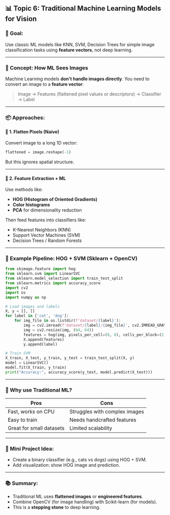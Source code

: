 ## 📊 Topic 6: **Traditional Machine Learning Models for Vision**

### 🎯 Goal:

Use classic ML models like KNN, SVM, Decision Trees for simple image classification tasks using **feature vectors**, not deep learning.

---

### 🧠 Concept: How ML Sees Images

Machine Learning models **don't handle images directly**. You need to convert an image to a **feature vector**:

> Image → Features (flattened pixel values or descriptors) → Classifier → Label

---

### 📦 Approaches:

#### 🔹 1. **Flatten Pixels (Naive)**

Convert image to a long 1D vector:

```python
flattened = image.reshape(-1)
```

But this ignores spatial structure.

---

#### 🔹 2. **Feature Extraction + ML**

Use methods like:

* **HOG (Histogram of Oriented Gradients)**
* **Color histograms**
* **PCA** for dimensionality reduction

Then feed features into classifiers like:

* K-Nearest Neighbors (KNN)
* Support Vector Machines (SVM)
* Decision Trees / Random Forests

---

### 🧪 Example Pipeline: HOG + SVM (Sklearn + OpenCV)

```python
from skimage.feature import hog
from sklearn.svm import LinearSVC
from sklearn.model_selection import train_test_split
from sklearn.metrics import accuracy_score
import cv2
import os
import numpy as np

# Load images and labels
X, y = [], []
for label in ['cat', 'dog']:
    for img_file in os.listdir(f'dataset/{label}'):
        img = cv2.imread(f'dataset/{label}/{img_file}', cv2.IMREAD_GRAYSCALE)
        img = cv2.resize(img, (64, 64))
        features = hog(img, pixels_per_cell=(8, 8), cells_per_block=(2, 2))
        X.append(features)
        y.append(label)

# Train SVM
X_train, X_test, y_train, y_test = train_test_split(X, y)
model = LinearSVC()
model.fit(X_train, y_train)
print("Accuracy:", accuracy_score(y_test, model.predict(X_test)))
```

---

### 🤔 Why use Traditional ML?

| Pros                     | Cons                          |
| ------------------------ | ----------------------------- |
| Fast, works on CPU       | Struggles with complex images |
| Easy to train            | Needs handcrafted features    |
| Great for small datasets | Limited scalability           |

---

### 🧪 Mini Project Idea:

* Create a binary classifier (e.g., cats vs dogs) using HOG + SVM.
* Add visualization: show HOG image and prediction.

---

### 📚 Summary:

* Traditional ML uses **flattened images** or **engineered features**.
* Combine OpenCV (for image handling) with Scikit-learn (for models).
* This is a **stepping stone** to deep learning.
